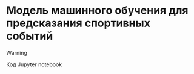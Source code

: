 # Модель машинного обучения для предсказания спортивных событий
> [!WARNING]
> Код Jupyter notebook 
